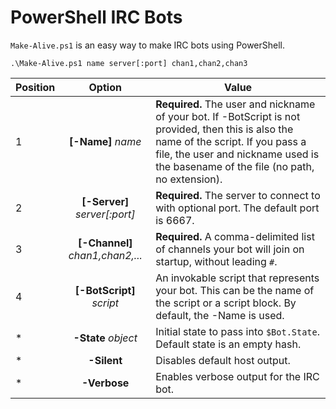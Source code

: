 PowerShell IRC Bots
===================

`Make-Alive.ps1` is an easy way to make IRC bots using PowerShell.

```
.\Make-Alive.ps1 name server[:port] chan1,chan2,chan3
```

Position | Option | Value
--- | :---: | ---
1 | **[-Name]** *name* | **Required.** The user and nickname of your bot. If -BotScript is not provided, then this is also the name of the script. If you pass a file, the user and nickname used is the basename of the file (no path, no extension).
2 | **[-Server]** *server[:port]* | **Required.** The server to connect to with optional port. The default port is 6667.
3 | **[-Channel]** *chan1,chan2,...* | **Required.** A comma-delimited list of channels your bot will join on startup, without leading `#`.
4 | **[-BotScript]** *script* | An invokable script that represents your bot. This can be the name of the script or a script block. By default, the -Name is used.
* | **-State** *object* | Initial state to pass into `$Bot.State`. Default state is an empty hash.
* | **-Silent** | Disables default host output.
* | **-Verbose** | Enables verbose output for the IRC bot.

